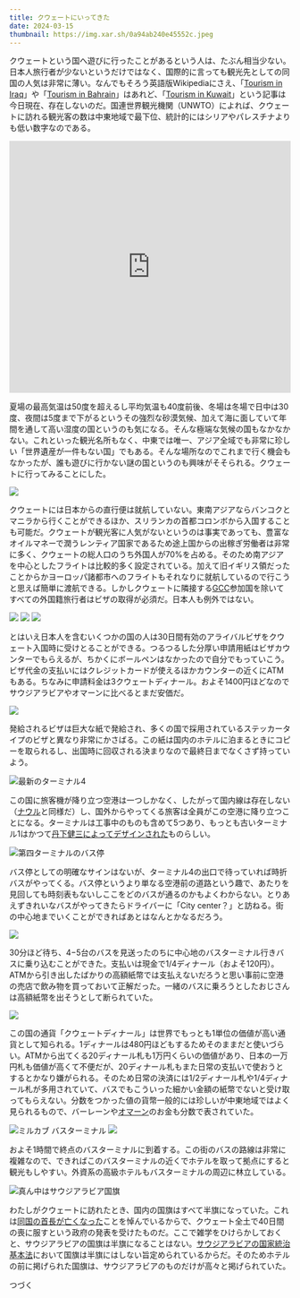 ```yaml
---
title: クウェートにいってきた
date: 2024-03-15
thumbnail: https://img.xar.sh/0a94ab240e45552c.jpeg
---
```


クウェートという国へ遊びに行ったことがあるという人は、たぶん相当少ない。日本人旅行者が少ないというだけではなく、国際的に言っても観光先としての同国の人気は非常に薄い。なんでもそろう英語版Wikipediaにさえ、「[Tourism in Iraq](https://en.wikipedia.org/wiki/Tourism_in_Iraq)」や「[Tourism in Bahrain](https://en.wikipedia.org/wiki/Tourism_in_Bahrain)」はあれど、「[Tourism in Kuwait](https://en.wikipedia.org/wiki/Tourism_in_Kuwait)」という記事は今日現在、存在しないのだ。国連世界観光機関（UNWTO）によれば、クウェートに訪れる観光客の数は中東地域で最下位、統計的にはシリアやパレスチナよりも低い数字なのである。

<iframe src="https://www.google.com/maps/embed?pb=!1m18!1m12!1m3!1d11636490.980909465!2d45.94820793579515!3d28.5977262588344!2m3!1f0!2f0!3f0!3m2!1i1024!2i768!4f13.1!3m3!1m2!1s0x3fc5363fbeea51a1%3A0x74726bcd92d8edd2!2z44Kv44Km44Kn44O844OI!5e0!3m2!1sja!2sjp!4v1710334629660!5m2!1sja!2sjp" width="100%" height="450" style="border:0;" allowfullscreen="" loading="lazy" referrerpolicy="no-referrer-when-downgrade"></iframe>

夏場の最高気温は50度を超えるし平均気温も40度前後、冬場は冬場で日中は30度、夜間は5度まで下がるというその強烈な砂漠気候、加えて海に面していて年間を通して高い湿度の国というのも気になる。そんな極端な気候の国もなかなかない。これといった観光名所もなく、中東では唯一、アジア全域でも非常に珍しい「世界遺産が一件もない国」でもある。そんな場所なのでこれまで行く機会もなかったが、誰も遊びに行かない謎の国というのも興味がそそられる。クウェートに行ってみることにした。

![](https://img.xar.sh/1ac9734b424d87ca.jpeg)

クウェートには日本からの直行便は就航していない。東南アジアならバンコクとマニラから行くことができるほか、スリランカの首都コロンボから入国することも可能だ。クウェートが観光客に人気がないというのは事実であっても、豊富なオイルマネーで潤うレンティア国家であるため途上国からの出稼ぎ労働者は非常に多く、クウェートの総人口のうち外国人が70%を占める。そのため南アジアを中心としたフライトは比較的多く設定されている。加えて旧イギリス領だったことからかヨーロッパ諸都市へのフライトもそれなりに就航しているので行こうと思えば簡単に渡航できる。しかしクウェートに隣接する[GCC](https://www.mofa.go.jp/mofaj/area/page23_000547.html)参加国を除いてすべての外国籍旅行者はビザの取得が必須だ。日本人も例外ではない。

![](https://img.xar.sh/1d99ea7a3051e5ee.jpeg)
![](https://img.xar.sh/9c3e081245aed0a9.jpeg)
![](https://img.xar.sh/12e5e6ba203935e7.jpeg)

とはいえ日本人を含むいくつかの国の人は30日間有効のアライバルビザをクウェート入国時に受けとることができる。つるつるした分厚い申請用紙はビザカウンターでもらえるが、ちかくにボールペンはなかったので自分でもっていこう。ビザ代金の支払いにはクレジットカードが使えるほかカウンターの近くにATMもある。ちなみに申請料金は3クウェートディナール。およそ1400円ほどなのでサウジアラビアやオマーンに比べるとまだ安価だ。

![](https://img.xar.sh/3b52b196f5d620e3.jpeg)

発給されるビザは巨大な紙で発給され、多くの国で採用されているステッカータイプのビザと異なり非常にかさばる。この紙は国内のホテルに泊まるときにコピーを取られるし、出国時に回収される決まりなので最終日までなくさず持っていよう。

![最新のターミナル4](https://img.xar.sh/a3befba3484ac0e6.jpeg)

この国に旅客機が降り立つ空港は一つしかなく、したがって国内線は存在しない（[ナウル](/post/1585460287/)と同様だ）し、国外からやってくる旅客は全員がこの空港に降り立つことになる。ターミナルは工事中のものも含めて5つあり、もっとも古いターミナル1はかつて[丹下健三によってデザインされた](https://www.tangeweb.com/works/works_no-43/)ものらしい。

![第四ターミナルのバス停](https://img.xar.sh/2d522f35f35266c2.jpeg)

バス停としての明確なサインはないが、ターミナル4の出口で待っていれば時折バスがやってくる。バス停というより単なる空港前の道路という趣で、あたりを見回しても時刻表もないしここをどのバスが通るのかもよくわからない。とりあえずきれいなバスがやってきたらドライバーに「City center？」と訪ねる。街の中心地までいくことができればあとはなんとかなるだろう。

![](https://img.xar.sh/81cd677fa1736547.jpeg)

30分ほど待ち、4−5台のバスを見送ったのちに中心地のバスターミナル行きバスに乗り込むことができた。支払いは現金で1/4ディナール（およそ120円）。ATMから引き出したばかりの高額紙幣では支払えないだろうと思い事前に空港の売店で飲み物を買っておいて正解だった。一緒のバスに乗ろうとしたおじさんは高額紙幣を出そうとして断られていた。

![](https://img.xar.sh/e8daa690317c8d92.jpeg)

この国の通貨「クウェートディナール」は世界でもっとも1単位の価値が高い通貨として知られる。1ディナールは480円ほどもするためそのままだと使いづらい。ATMから出てくる20ディナール札も1万円くらいの価値があり、日本の一万円札も価値が高くて不便だが、20ディナール札もまた日常の支払いで使おうとするとかなり嫌がられる。そのため日常の決済には1/2ディナール札や1/4ディナール札が多用されていて、バスでもこういった細かい金額の紙幣でないと受け取ってもらえない。分数をつかった値の貨幣一般的には珍しいが中東地域ではよく見られるもので、バーレーンや[オマーン](/post/1671929926/)のお金も分数で表されていた。

![ミルカブ バスターミナル](https://img.xar.sh/e0ad622618824d73.jpeg)
![](https://img.xar.sh/8f3cb374506341d7.jpeg)

およそ1時間で終点のバスターミナルに到着する。この街のバスの路線は非常に複雑なので、できればこのバスターミナルの近くでホテルを取って拠点にすると観光もしやすい。外資系の高級ホテルもバスターミナルの周辺に林立している。

![真ん中はサウジアラビア国旗](https://img.xar.sh/2d38bd33e6f63534.jpeg)

わたしがクウェートに訪れたとき、国内の国旗はすべて半旗になっていた。これは[同国の首長が亡くなった](https://www.mofa.go.jp/mofaj/press/danwa/pageit_000001_00108.html)ことを悼んでいるからで、クウェート全土で40日間の喪に服すという政府の発表を受けたものだ。ここで雑学をひけらかしておくと、サウジアラビアの国旗は半旗になることはない。[サウジアラビアの国家統治基本法](https://www.jetro.go.jp/ext_images/world/middle_east/sa/law/pdf/basic_01.pdf)において国旗は半旗にはしない旨定められているからだ。そのためホテルの前に掲げられた国旗は、サウジアラビアのものだけが高々と掲げられていた。

つづく
